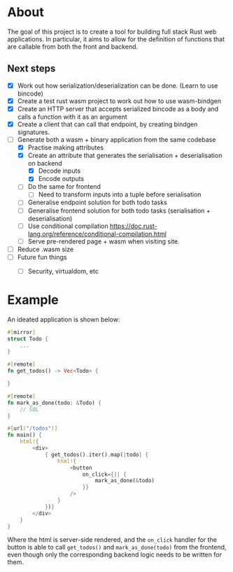 # About

The goal of this project is to create a tool for building full stack Rust web applications.
In particular, it aims to allow for the definition of functions that are callable
from both the front and backend.

## Next steps

- [x] Work out how serialization/deserialization can be done. (Learn to use bincode)
- [x] Create a test rust wasm project to work out how to use wasm-bindgen
- [x] Create an HTTP server that accepts serialized bincode as a body and calls a function with it as an argument
- [x] Create a client that can call that endpoint, by creating bindgen signatures.
- [ ] Generate both a wasm + binary application from the same codebase
  - [x] Practise making attributes
  - [x] Create an attribute that generates the serialisation + deserialisation on backend
    - [x] Decode inputs
    - [x] Encode outputs
  - [ ] Do the same for frontend
    - [ ] Need to transform inputs into a tuple before serialisation
  - [ ] Generalise endpoint solution for both todo tasks
  - [ ] Generalise frontend solution for both todo tasks (serialisation + deserialisation)
  - [ ] Use conditional compilation https://doc.rust-lang.org/reference/conditional-compilation.html
  - [ ] Serve pre-rendered page + wasm when visiting site.
- [ ] Reduce .wasm size
- [ ] Future fun things
  - [ ] Security, virtualdom, etc


# Example

An ideated application is shown below:

```rust
#[mirror]
struct Todo {
    ...
}

#[remote]
fn get_todos() -> Vec<Todo> {

}

#[remote]
fn mark_as_done(todo: &Todo) {
    // SQL
}

#[url("/todos")]
fn main() {
    html!{
        <div>
            { get_todos().iter().map(|todo| {
                html!{
                    <button
                        on_click={|| {
                            mark_as_done(&todo)
                        }}
                    />
                }
            })}
        </div>
    }
}
```

Where the html is server-side rendered, and the `on_click` handler for the button is able to call `get_todos()` and `mark_as_done(todo)` from the frontend, even though only the corresponding backend logic needs to be written for them.
